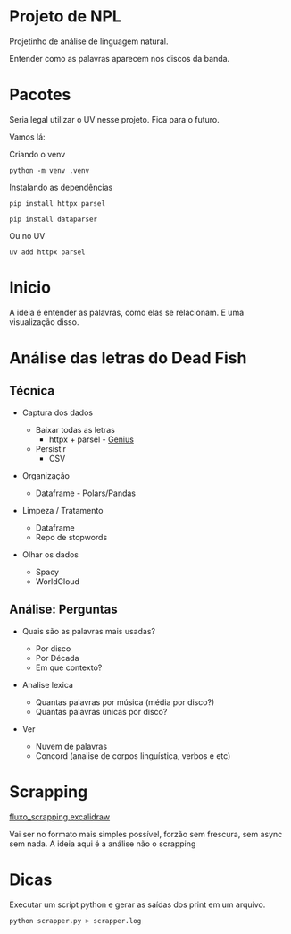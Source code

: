 # Projeto de NPL

Projetinho de análise de linguagem natural.

Entender como as palavras aparecem nos discos da banda.

# Pacotes
Seria legal utilizar o UV nesse projeto. Fica para o futuro. 

Vamos lá: 

Criando o venv

```shell
python -m venv .venv
```

Instalando as dependências

```shell
pip install httpx parsel
```

```shell
pip install dataparser
```

Ou no UV
```shell
uv add httpx parsel
```

# Inicio

A ideia é entender as palavras, como elas se relacionam. E uma visualização disso.

# Análise das letras do Dead Fish

## Técnica

- Captura dos dados
    - Baixar todas as letras
        - httpx + parsel - [Genius](genius.com)
    - Persistir
        - CSV

- Organização
    - Dataframe - Polars/Pandas

- Limpeza / Tratamento
    - Dataframe
    - Repo de stopwords

- Olhar os dados
    - Spacy
    - WorldCloud

## Análise: Perguntas

- Quais são as palavras mais usadas?
    - Por disco
    - Por Década
    - Em que contexto?

- Analise lexica
    - Quantas palavras por música (média por disco?)
    - Quantas palavras únicas por disco?

- Ver
    - Nuvem de palavras
    - Concord (analise de corpos linguística, verbos e etc)



# Scrapping 

[fluxo_scrapping.excalidraw](docs/fluxo_scrapping.excalidraw)

Vai ser no formato mais simples possível, forzão sem frescura, sem async sem nada.
A ideia aqui é a análise não o scrapping


# Dicas

Executar um script python e gerar as saídas dos print em um arquivo.

```shell
python scrapper.py > scrapper.log
```